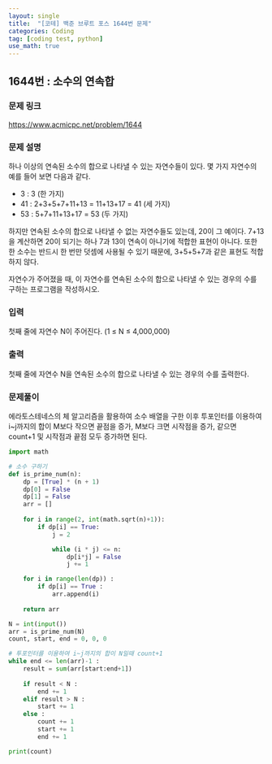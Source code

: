 ```yaml
---
layout: single
title:  "[코테] 백준 브루트 포스 1644번 문제"
categories: Coding
tag: [coding test, python]
use_math: true
---
```


## 1644번 : 소수의 연속합
### 문제 링크
<https://www.acmicpc.net/problem/1644>

### 문제 설명
하나 이상의 연속된 소수의 합으로 나타낼 수 있는 자연수들이 있다. 몇 가지 자연수의 예를 들어 보면 다음과 같다.

- 3 : 3 (한 가지)
- 41 : 2+3+5+7+11+13 = 11+13+17 = 41 (세 가지)
- 53 : 5+7+11+13+17 = 53 (두 가지)

하지만 연속된 소수의 합으로 나타낼 수 없는 자연수들도 있는데, 20이 그 예이다. 7+13을 계산하면 20이 되기는 하나 7과 13이 연속이 아니기에 적합한 표현이 아니다. 또한 한 소수는 반드시 한 번만 덧셈에 사용될 수 있기 때문에, 3+5+5+7과 같은 표현도 적합하지 않다.

자연수가 주어졌을 때, 이 자연수를 연속된 소수의 합으로 나타낼 수 있는 경우의 수를 구하는 프로그램을 작성하시오.

### 입력
첫째 줄에 자연수 N이 주어진다. (1 ≤ N ≤ 4,000,000)

### 출력
첫째 줄에 자연수 N을 연속된 소수의 합으로 나타낼 수 있는 경우의 수를 출력한다.

### 문제풀이
에라토스테네스의 체 알고리즘을 활용하여 소수 배열을 구한 이후 투포인터를 이용하여 i~j까지의 합이 M보다 작으면 끝점을 증가, M보다 크면 시작점을 증가, 같으면 count+1 및 시작점과 끝점 모두 증가하면 된다.


```python
import math

# 소수 구하기
def is_prime_num(n):
    dp = [True] * (n + 1)
    dp[0] = False
    dp[1] = False
    arr = []
    
    for i in range(2, int(math.sqrt(n)+1)):
        if dp[i] == True:
            j = 2

            while (i * j) <= n:
                dp[i*j] = False
                j += 1

    for i in range(len(dp)) :
        if dp[i] == True :
            arr.append(i)
            
    return arr

N = int(input())
arr = is_prime_num(N)
count, start, end = 0, 0, 0

# 투포인터를 이용하여 i~j까지의 합이 N일때 count+1
while end <= len(arr)-1 : 
    result = sum(arr[start:end+1])
    
    if result < N : 
        end += 1
    elif result > N : 
        start += 1
    else : 
        count += 1
        start += 1
        end += 1

print(count)
```
